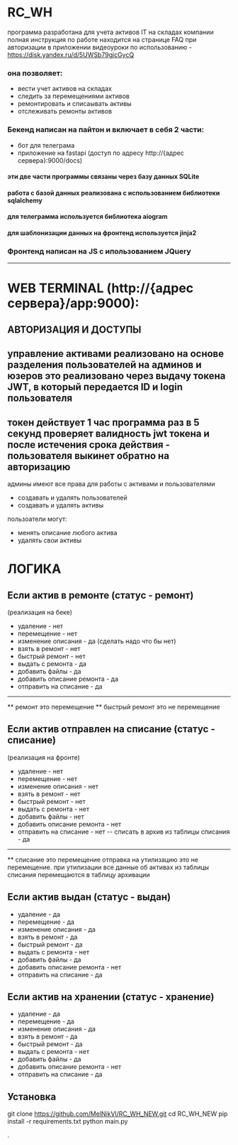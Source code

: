 # RC_WH

программа разработана для учета активов IT на складах компании
полная инструкция по работе находится на странице FAQ при авторизации в приложении
видеоуроки по использованию - https://disk.yandex.ru/d/5UWSb79gjcGycQ
### она позволяет:
- вести учет активов на складах
- следить за перемещениями активов
- ремонтировать и списаывать активы
- отслеживать ремонты активов

### Бекенд написан на пайтон и включает в себя 2 части:
- бот для телеграма
- приложение на fastapi (доступ по адресу http://{адрес сервера}:9000/docs)
#### эти две части программы связаны через базу данных SQLite
#### работа с базой данных реализована с использованием библиотеки sqlalchemy
#### для телеграмма используется библиотека aiogram
#### для шаблонизации данных на фронтенд используется jinja2
### Фронтенд написан на JS с ипользованием JQuery

---------------------------
# **WEB TERMINAL (http://{адрес сервера}/app:9000)**:
## АВТОРИЗАЦИЯ И ДОСТУПЫ

управление активами реализовано на основе разделения пользователей на админов и юзеров
это реализовано через выдачу токена JWT, в который передается ID и login пользователя
---- 
токен действует 1 час
программа раз в 5 секунд проверяет валидность jwt токена и после истечения срока действия - пользователя выкинет обратно на авторизацию
----
админы имеют все права для работы с активами и пользователями
- создавать и удалять пользователей
- создавать и удалять активы

пользоатели могут:
- менять описание любого актива
- удалять свои активы

# ЛОГИКА
## Если актив в ремонте (статус - ремонт)
(реализация на беке)
- удаление - нет
- перемещение - нет
- изменение описания - да (сделать надо что бы нет)
- взять в ремонт - нет
- быстрый ремонт - нет
- выдать с ремонта - да
- добавить файлы - да
- добавить описание ремонта - да
- отправить на списание - да
------------------------
** ремонт это перемещение
** быстрый ремонт это не перемещение

## Если актив отправлен на списание (статус - списание)
(реализация на фронте)
- удаление - нет 
- перемещение - нет
- изменение описания - нет
- взять в ремонт - нет
- быстрый ремонт - нет
- выдать с ремонта - нет
- добавить файлы - нет
- добавить описание ремонта - нет
- отправить на списание - нет
-- списать в архив из таблицы списания - да
___________________________________
** списание это перемещение
отправка на утилизацию это не перемещение. при утилизации все данные об активах из таблицы списания перемещаются в таблицу 
архивации



## Если актив выдан (статус - выдан)
- удаление - да
- перемещение - да
- изменение описания - да
- взять в ремонт - да
- быстрый ремонт - да
- выдать с ремонта - нет
- добавить файлы - да
- добавить описание ремонта - нет
- отправить на списание - да

## Если актив на хранении (статус - хранение)
- удаление - да
- перемещение - да
- изменение описания - да
- взять в ремонт - да
- быстрый ремонт - да
- выдать с ремонта - нет
- добавить файлы - да
- добавить описание ремонта - нет
- отправить на списание - да

## Установка
git clone https://github.com/MelNikVl/RC_WH_NEW.git
cd RC_WH_NEW
pip install -r requirements.txt
python main.py

.



